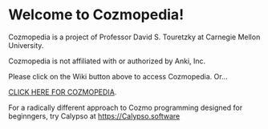 # Welcome to Cozmopedia!

Cozmopedia is a project of Professor David S. Touretzky at Carnegie Mellon University.

Cozmopedia is not affiliated with or authorized by Anki, Inc.

Please click on the Wiki button above to access Cozmopedia. Or...

[CLICK HERE FOR COZMOPEDIA](https://github.com/touretzkyds/cozmopedia/wiki).

For a radically different approach to Cozmo programming designed for beginngers, try Calypso at https://Calypso.software
